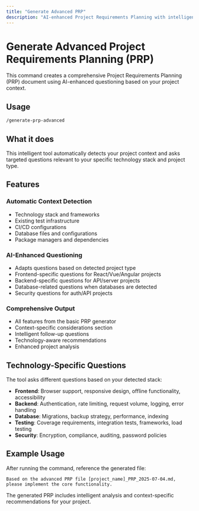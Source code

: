 ```yaml
---
title: "Generate Advanced PRP"
description: "AI-enhanced Project Requirements Planning with intelligent context detection"
---
```


# Generate Advanced Project Requirements Planning (PRP)

This command creates a comprehensive Project Requirements Planning (PRP) document using AI-enhanced questioning based on your project context.

## Usage

```bash
/generate-prp-advanced
```

## What it does

This intelligent tool automatically detects your project context and asks targeted questions relevant to your specific technology stack and project type.

## Features

### Automatic Context Detection
- Technology stack and frameworks
- Existing test infrastructure  
- CI/CD configurations
- Database files and configurations
- Package managers and dependencies

### AI-Enhanced Questioning
- Adapts questions based on detected project type
- Frontend-specific questions for React/Vue/Angular projects
- Backend-specific questions for API/server projects
- Database-related questions when databases are detected
- Security questions for auth/API projects

### Comprehensive Output
- All features from the basic PRP generator
- Context-specific considerations section
- Intelligent follow-up questions
- Technology-aware recommendations
- Enhanced project analysis

## Technology-Specific Questions

The tool asks different questions based on your detected stack:

- **Frontend**: Browser support, responsive design, offline functionality, accessibility
- **Backend**: Authentication, rate limiting, request volume, logging, error handling
- **Database**: Migrations, backup strategy, performance, indexing
- **Testing**: Coverage requirements, integration tests, frameworks, load testing
- **Security**: Encryption, compliance, auditing, password policies

## Example Usage

After running the command, reference the generated file:
```
Based on the advanced PRP file [project_name]_PRP_2025-07-04.md, please implement the core functionality.
```

The generated PRP includes intelligent analysis and context-specific recommendations for your project.
